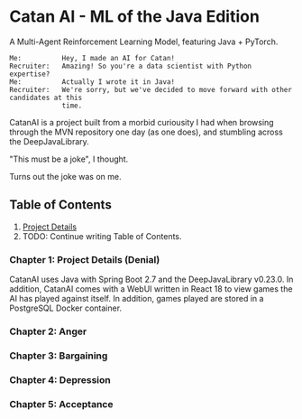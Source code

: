 # Catan AI - ML of the Java Edition
A Multi-Agent Reinforcement Learning Model, featuring Java + PyTorch.

```
Me:          Hey, I made an AI for Catan!
Recruiter:   Amazing! So you're a data scientist with Python expertise?
Me:          Actually I wrote it in Java!
Recruiter:   We're sorry, but we've decided to move forward with other candidates at this 
             time.
```
CatanAI is a project built from a morbid curiousity I had when browsing through
the MVN repository one day (as one does), and stumbling across the 
DeepJavaLibrary. 

"This must be a joke", I thought. 

Turns out the joke was on me.

## Table of Contents
1. [Project Details](#chapter-1-denial)
2. TODO: Continue writing Table of Contents.

### Chapter 1: Project Details (Denial)
CatanAI uses Java with Spring Boot 2.7 and the DeepJavaLibrary v0.23.0. In
addition, CatanAI comes with a WebUI written in React 18 to view games the
AI has played against itself. In addition, games played are stored in a 
PostgreSQL Docker container.
### Chapter 2: Anger
### Chapter 3: Bargaining
### Chapter 4: Depression
### Chapter 5: Acceptance